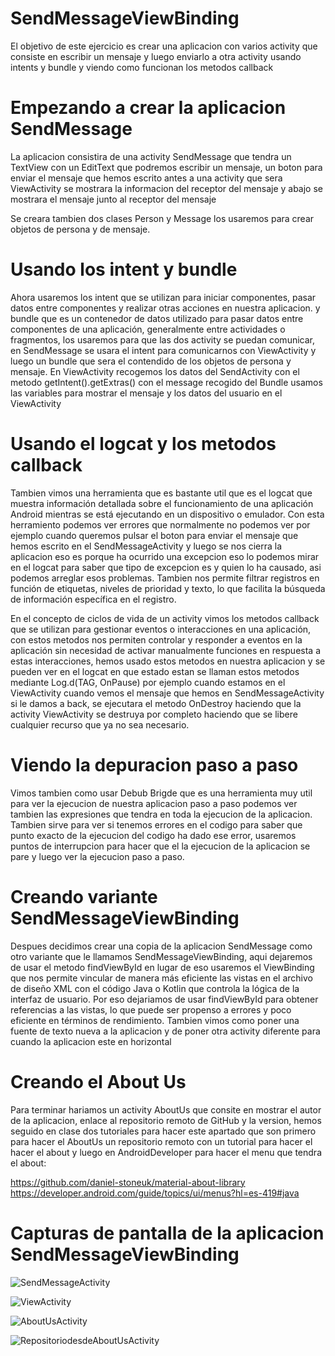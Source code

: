 # SendMessageViewBinding

El objetivo de este ejercicio es crear una aplicacion con varios activity que consiste en escribir un mensaje y luego enviarlo a otra activity usando intents y bundle y viendo como funcionan los metodos callback

# Empezando a crear la aplicacion SendMessage

La aplicacion consistira de una activity SendMessage que tendra un TextView con un EditText que podremos escribir un mensaje, un boton para enviar el mensaje que hemos escrito antes a una activity que sera ViewActivity se mostrara la informacion del receptor del mensaje y abajo se mostrara el mensaje junto al receptor del mensaje

Se creara tambien dos clases Person y Message los usaremos para crear objetos de persona y de mensaje.

# Usando los intent y bundle

Ahora usaremos los intent que se utilizan para iniciar componentes, pasar datos entre componentes y realizar otras acciones en nuestra aplicacion. y bundle que es un contenedor de datos utilizado para pasar datos entre componentes de una aplicación, generalmente entre actividades o fragmentos, los usaremos para que las dos activity se puedan comunicar, en SendMessage se usara el intent para comunicarnos con ViewActivity y luego un bundle que sera el contendido de los objetos de persona y mensaje. En ViewActivity recogemos los datos del SendActivity con el metodo getIntent().getExtras() con el message recogido del Bundle usamos las variables para mostrar el mensaje y los datos del usuario en el ViewActivity

# Usando el logcat y los metodos callback

Tambien vimos una herramienta que es bastante util que es el logcat que muestra información detallada sobre el funcionamiento de una aplicación Android mientras se está ejecutando en un dispositivo o emulador.
Con esta herramiento podemos ver errores que normalmente no podemos ver por ejemplo cuando queremos pulsar el boton para enviar el mensaje que hemos escrito en el SendMessageActivity y luego se nos cierra la aplicacion eso es porque ha ocurrido una excepcion eso lo podemos mirar en el logcat para saber que tipo de excepcion es y quien lo ha causado, asi podemos arreglar esos problemas. Tambien nos permite filtrar registros en función de etiquetas, niveles de prioridad y texto, lo que facilita la búsqueda de información específica en el registro.

En el concepto de ciclos de vida de un activity vimos los metodos callback que se utilizan para gestionar eventos o interacciones en una aplicación, con estos metodos nos permiten controlar y responder a eventos en la aplicación sin necesidad de activar manualmente funciones en respuesta a estas interacciones, hemos usado estos metodos en nuestra aplicacion y se pueden ver en el logcat en que estado estan se llaman estos metodos mediante Log.d(TAG, OnPause) por ejemplo cuando estamos en el ViewActivity cuando vemos el mensaje que hemos en SendMessageActivity si le damos a back, se ejecutara el metodo OnDestroy haciendo que la activity ViewActivity se destruya por completo haciendo que se libere cualquier recurso que ya no sea necesario.

# Viendo la depuracion paso a paso

Vimos tambien como usar Debub Brigde que es una herramienta muy util para ver la ejecucion de nuestra aplicacion paso a paso podemos ver tambien las expresiones que tendra en toda la ejecucion de la aplicacion. Tambien sirve para ver si tenemos errores en el codigo para saber que punto exacto de la ejecucion del codigo ha dado ese error, usaremos puntos de interrupcion para hacer que el la ejecucion de la aplicacion se pare y luego ver la ejecucion paso a paso.

# Creando variante SendMessageViewBinding

Despues decidimos crear una copia de la aplicacion SendMessage como otro variante que le llamamos SendMessageViewBinding, aqui dejaremos de usar el metodo findViewById en lugar de eso usaremos el ViewBinding que nos permite vincular de manera más eficiente las vistas en el archivo de diseño XML con el código Java o Kotlin que controla la lógica de la interfaz de usuario. Por eso dejariamos de usar findViewById para obtener referencias a las vistas, lo que puede ser propenso a errores y poco eficiente en términos de rendimiento. Tambien vimos como poner una fuente de texto nueva a la aplicacion y de poner otra activity diferente para cuando la aplicacion este en horizontal

# Creando el About Us

Para terminar hariamos un activity AboutUs que consite en mostrar el autor de la aplicacion, enlace al repositorio remoto de GitHub y la version, hemos seguido en clase dos tutoriales para hacer este apartado que son primero para hacer el AboutUs un repositorio remoto con un tutorial para hacer el hacer el about y luego en AndroidDeveloper para hacer el menu que tendra el about:

https://github.com/daniel-stoneuk/material-about-library
https://developer.android.com/guide/topics/ui/menus?hl=es-419#java

# Capturas de pantalla de la aplicacion SendMessageViewBinding

![SendMessageActivity](SendMessageActivity.png)

![ViewActivity](ViewActivity.png)

![AboutUsActivity](AboutUsActivity.png)

![RepositoriodesdeAboutUsActivity](RepositorioGitHubdesdeAboutUsActivity.png)
